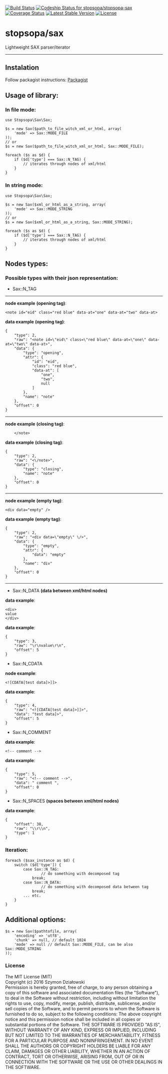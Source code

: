 [![Build Status](https://travis-ci.org/stopsopa/stopsopa-sax.svg?branch=master)](https://travis-ci.org/stopsopa/stopsopa-sax)
[![Codeship Status for stopsopa/stopsopa-sax](https://codeship.com/projects/0f4debe0-9ec5-0133-8d32-76efcd0f79bd/status?branch=master)](https://codeship.com/projects/127803)
[![Coverage Status](https://coveralls.io/repos/stopsopa/stopsopa-sax/badge.svg?branch=master&service=github)](https://coveralls.io/github/stopsopa/stopsopa-sax?branch=master)
[![Latest Stable Version](https://poser.pugx.org/stopsopa/sax/v/stable)](https://packagist.org/packages/stopsopa/sax)
[![License](https://poser.pugx.org/stopsopa/sax/license)](https://packagist.org/packages/stopsopa/sax)



<h1>stopsopa/sax</h1>

Lightweight SAX parser/iterator


***


## Instalation

Follow packagist instructions: [Packagist](https://packagist.org/packages/stopsopa/sax)

## Usage of library: 

### In file mode:

    use Stopsopa\Sax\Sax;
    
    $s = new Sax($path_to_file_witch_xml_or_html, array(
        'mode' => Sax::MODE_FILE
    ));
    // or
    $s = new Sax($path_to_file_witch_xml_or_html, Sax::MODE_FILE);
    
    foreach ($s as $d) {
        if ($d['type'] === Sax::N_TAG) {
            // iterates through nodes of xml/html
        }
    }

### In string mode:

    use Stopsopa\Sax\Sax;
    
    $s = new Sax($xml_or_html_as_a_string, array(
        'mode' => Sax::MODE_STRING
    ));
    // or
    $s = new Sax($xml_or_html_as_a_string, Sax::MODE_STRING);
    
    foreach ($s as $d) {
        if ($d['type'] === Sax::N_TAG) {
            // iterates through nodes of xml/html
        }
    }
    
## Nodes types:

### Possible types with their json representation:

-   Sax::N_TAG 
    
***   
        
**node example** __(opening tag)__: 
    
    <note id="eid" class="red blue" data-at="one" data-at="two" data-at>
      
      
**data example** __(opening tag)__:
             
      
    {
        "type": 2,
        "raw": "<note id=\"eid\" class=\"red blue\" data-at=\"one\" data-at=\"two\" data-at>",
        "data": {
            "type": "opening",
            "attr": {
                "id": "eid",
                "class": "red blue",
                "data-at": [
                    "one",
                    "two",
                    null
                ]
            },
            "name": "note"
        },
        "offset": 0
    }
    
***    
      
**node example** __(closing tag)__: 

        </note>
      
      
**data example** __(closing tag)__: 
        
    {
        "type": 2,
        "raw": "<\/note>",
        "data": {
            "type": "closing",
            "name": "note"
        },
        "offset": 0
    } 
    
***   
      
**node example** __(empty tag)__: 

    <div data="empty" />
      
      
**data example** __(empty tag)__: 

    {
        "type": 2,
        "raw": "<div data=\"empty\" \/>",
        "data": {
            "type": "empty",
            "attr": {
                "data": "empty"
            },
            "name": "div"
        },
        "offset": 0
    }
    
***    
         
-   Sax::N_DATA   __(data between xml/html nodes)__    

**data example**:  
    
    <div> 
    value        
    </div>
        
**data example**: 
 
    {
        "type": 3,
        "raw": "\r\nvalue\r\n",
        "offset": 5
    }
 
-   Sax::N_CDATA 

**node example**: 

    <![CDATA[test data]>]]>
      
      
**data example**: 

    {
        "type": 4,
        "raw": "<![CDATA[test data]>]]>",
        "data": "test data]>",
        "offset": 5
    }  
    
-   Sax::N_COMMENT

**data example**:  

    <!-- comment -->
        
**data example**: 

    {
        "type": 5,
        "raw": "<!-- comment -->",
        "data": " comment ",
        "offset": 0
    }
  
-   Sax::N_SPACES __(spaces between xml/html nodes)__            
        
**data example**:        
        
    {
        "offset": 38, 
        "raw": "\\r\\n", 
        "type": 1
    }    

### Iteration:

    foreach ($sax_instance as $d) {
        switch ($d['type']) {
            case Sax::N_TAG:
                    // do something with decomposed tag
                break;
            case Sax::N_DATA:
                    // do something with decomposed data between tag
                break;
            ... etc.
        }
    }

    
## Additional options: 

    $s = new Sax($pathtofile, array(
        'encoding' => 'utf8',
        'chunk' => null, // default 1024
        'mode' => null // default Sax::MODE_FILE, can be also Sax::MODE_STRING
    ));

### License

The MIT License (MIT) <br />
Copyright (c) 2016 Szymon Działowski <br />
Permission is hereby granted, free of charge, to any person obtaining a copy of this software and associated documentation files (the "Software"), to deal in the Software without restriction, including without limitation the rights to use, copy, modify, merge, publish, distribute, sublicense, and/or sell copies of the Software, and to permit persons to whom the Software is furnished to do so, subject to the following conditions:
The above copyright notice and this permission notice shall be included in all copies or substantial portions of the Software.
THE SOFTWARE IS PROVIDED "AS IS", WITHOUT WARRANTY OF ANY KIND, EXPRESS OR IMPLIED, INCLUDING BUT NOT LIMITED TO THE WARRANTIES OF MERCHANTABILITY, FITNESS FOR A PARTICULAR PURPOSE AND NONINFRINGEMENT. IN NO EVENT SHALL THE AUTHORS OR COPYRIGHT HOLDERS BE LIABLE FOR ANY CLAIM, DAMAGES OR OTHER LIABILITY, WHETHER IN AN ACTION OF CONTRACT, TORT OR OTHERWISE, ARISING FROM, OUT OF OR IN CONNECTION WITH THE SOFTWARE OR THE USE OR OTHER DEALINGS IN THE SOFTWARE.

